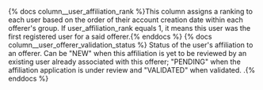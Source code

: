 {% docs column__user_affiliation_rank %}This column assigns a ranking to each user based on the order of their account creation date within each offerer's group. If user_affiliation_rank equals 1, it means this user was the first registered user for a said offerer.{% enddocs %}
{% docs column__user_offerer_validation_status %} Status of the user's affiliation to an offerer. Can be "NEW" when this affiliation is yet to be reviewed by an existing user already associated with this offerer; "PENDING" when the affiliation application is under review and "VALIDATED" when validated. .{% enddocs %}
